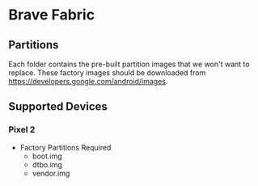 # Brave Fabric

## Partitions
Each folder contains the pre-built partition images that we won't want to replace. These factory images should be downloaded from https://developers.google.com/android/images.

## Supported Devices
### Pixel 2
- Factory Partitions Required
    - boot.img
    - dtbo.img
    - vendor.img
